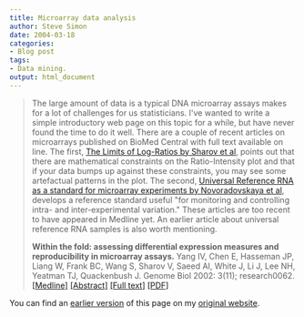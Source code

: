 ```yaml
---
title: Microarray data analysis
author: Steve Simon
date: 2004-03-18
categories:
- Blog post
tags:
- Data mining.
output: html_document
---
```

> The large amount of data is a typical DNA microarray assays makes for
> a lot of challenges for us statisticians. I've wanted to write a
> simple introductory web page on this topic for a while, but have never
> found the time to do it well. There are a couple of recent articles on
> microarrays published on BioMed Central with full text available on
> line. The first, [The Limits of Log-Ratios by Sharov et
> al](http://www.biomedcentral.com/1472-6750/4/3/abstract), points out
> that there are mathematical constraints on the Ratio-Intensity plot
> and that if your data bumps up against these constraints, you may see
> some artefactual patterns in the plot. The second, [Universal
> Reference RNA as a standard for microarray experiments by
> Novoradovskaya et
> al](http://www.biomedcentral.com/1471-2164/5/20/abstract), develops a
> reference standard useful "for monitoring and controlling intra- and
> inter-experimental variation." These articles are too recent to have
> appeared in Medline yet. An earlier article about universal reference
> RNA samples is also worth mentioning.
>
> **Within the fold: assessing differential expression measures and
> reproducibility in microarray assays.** Yang IV, Chen E, Hasseman JP,
> Liang W, Frank BC, Wang S, Sharov V, Saeed AI, White J, Li J, Lee NH,
> Yeatman TJ, Quackenbush J. Genome Biol 2002: 3(11); research0062.
> [\[Medline\]](http://www.ncbi.nlm.nih.gov/entrez/query.fcgi?cmd=Retrieve&db=PubMed&list_uids=12429061&dopt=Abstract)
> [\[Abstract\]](http://genomebiology.com/2002/3/11/research/0062/abstract)
> [\[Full text\]](http://genomebiology.com/2002/3/11/research/0062)
> [\[PDF\]](http://genomebiology.com/content/pdf/gb-2002-3-11-research0062.pdf)

You can find an [earlier version](http://www.pmean.com/04/microarray.html) of this page on my [original website](http://www.pmean.com/original_site.html).
